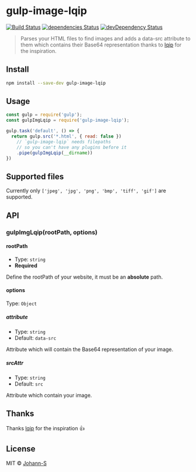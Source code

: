 # gulp-image-lqip

[![Build Status](https://travis-ci.org/Johann-S/gulp-image-lqip.svg?branch=master)](https://travis-ci.org/Johann-S/gulp-image-lqip)
[![dependencies Status](https://img.shields.io/david/Johann-S/gulp-image-lqip.svg)](https://david-dm.org/Johann-S/gulp-image-lqip)
[![devDependency Status](https://img.shields.io/david/dev/Johann-S/gulp-image-lqip.svg)](https://david-dm.org/Johann-S/gulp-image-lqip?type=dev)

> Parses your HTML files to find images and adds a data-src attribute to them which contains their Base64 representation thanks to [lqip](https://github.com/zouhir/lqip) for the inspiration.

## Install

```sh
npm install --save-dev gulp-image-lqip
```

## Usage

```js
const gulp = require('gulp');
const gulpImgLqip = require('gulp-image-lqip');

gulp.task('default', () => {
  return gulp.src('*.html', { read: false })
    // `gulp-image-lqip` needs filepaths
    // so you can't have any plugins before it
    .pipe(gulpImgLqip(__dirname))
})
```

## Supported files

Currently only `['jpeg', 'jpg', 'png', 'bmp', 'tiff', 'gif']` are supported.

## API

### gulpImgLqip(rootPath, options)

#### rootPath

* Type: `string`
* **Required**

Define the rootPath of your website, it must be an **absolute** path.

#### options

Type: `Object`

##### attribute

* Type: `string`
* Default: `data-src`

Attribute which will contain the Base64 representation of your image.

##### srcAttr

* Type: `string`
* Default: `src`

Attribute which contain your image.

## Thanks

Thanks [lqip](https://github.com/zouhir/lqip) for the inspiration :+1:

## License

MIT © [Johann-S](https://www.johann-servoire.fr/)
